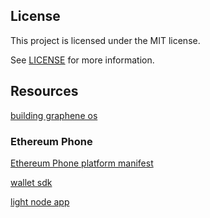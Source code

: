 

## License 

This project is licensed under the MIT license.

See [LICENSE](./LICENSE.txt) for more information.


## Resources 

[building graphene os](https://grapheneos.org/build)

### Ethereum Phone 

[Ethereum Phone platform manifest](https://github.com/EthereumPhone/platform_manifest)

[wallet sdk](https://github.com/EthereumPhone/WalletSDK)

[light node app](https://github.com/EthereumPhone/lightnodeapp)
